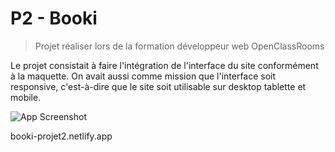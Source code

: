 
# P2 - Booki

>Projet réaliser lors de la formation développeur web OpenClassRooms

Le projet consistait à faire l'intégration de l'interface du site conformément à la maquette. On avait aussi comme mission que l'interface soit responsive, c'est-à-dire que le site soit utilisable sur desktop tablette et mobile.




![App Screenshot](https://user.oc-static.com/upload/2022/06/20/16557256333819_FR_1155_P3_Banner-Booki.png)


booki-projet2.netlify.app
